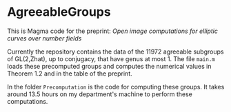 # AgreeableGroups

This is Magma code for the preprint: *Open image computations for elliptic curves over number fields*

Currently the repository contains the data of the 11972 agreeable subgroups of GL(2,Zhat), up to conjugacy, that have genus at most 1.  The file `main.m` loads these precomputed groups and computes the numerical values in Theorem 1.2 and in the table of the preprint.

In the folder `Precomputation` is the code for computing these groups. It takes around 13.5 hours on my department's machine to perform these computations.

